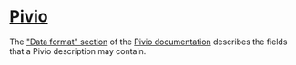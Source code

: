 # [Pivio](http://pivio.io/)

The ["Data format" section](http://pivio.io/docs/#section-dataformat) of the [Pivio documentation](http://pivio.io/docs/#section-dataformat) describes the fields that a Pivio description may contain.
 